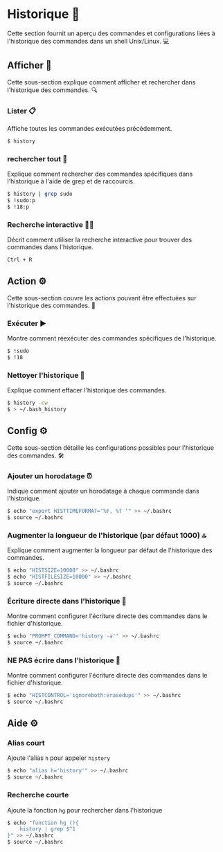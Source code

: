 #  Historique 📜
Cette section fournit un aperçu des commandes et configurations liées à l'historique des commandes dans un shell Unix/Linux. 💻

## Afficher 👀
Cette sous-section explique comment afficher et rechercher dans l'historique des commandes. 🔍


### Lister 📋
Affiche toutes les commandes exécutées précédemment.
```sh
$ history
```

### rechercher tout 🔎
Explique comment rechercher des commandes spécifiques dans l'historique à l'aide de grep et de raccourcis.
```sh
$ history | grep sudo
$ !sudo:p 
$ !18:p
```

### Recherche interactive 🕵️‍♂️
Décrit comment utiliser la recherche interactive pour trouver des commandes dans l'historique. 
```sh
Ctrl + R  
```

## Action ⚙️
Cette sous-section couvre les actions pouvant être effectuées sur l'historique des commandes. 🔧

### Exécuter ▶️
Montre comment réexécuter des commandes spécifiques de l'historique.
```sh
$ !sudo
$ !18
```

### Nettoyer l'historique 🧹
Explique comment effacer l'historique des commandes.
```sh
$ history -cw
$ > ~/.bash_history
```

## Config ⚙️
Cette sous-section détaille les configurations possibles pour l'historique des commandes. 🛠️

### Ajouter un horodatage ⏰
Indique comment ajouter un horodatage à chaque commande dans l'historique.
```sh
$ echo "export HISTTIMEFORMAT='%F, %T '" >> ~/.bashrc
$ source ~/.bashrc
```

### Augmenter la longueur de l'historique (par défaut 1000) 🔝
Explique comment augmenter la longueur par défaut de l'historique des commandes.
```sh
$ echo "HISTSIZE=10000" >> ~/.bashrc
$ echo "HISTFILESIZE=10000" >> ~/.bashrc    
$ source ~/.bashrc
```

### Écriture directe dans l'historique 📝
Montre comment configurer l'écriture directe des commandes dans le fichier d'historique.
```sh
$ echo "PROMPT_COMMAND='history -a'" >> ~/.bashrc   
$ source ~/.bashrc
```

### NE PAS écrire dans l'historique 📝
Montre comment configurer l'écriture directe des commandes dans le fichier d'historique.
```sh
$ echo "HISTCONTROL='ignoreboth:erasedups'" >> ~/.bashrc   
$ source ~/.bashrc
```

## Aide ⚙️

### Alias court
Ajoute l'alias `h` pour appeler `history`
```sh
$ echo "alias h='history'" >> ~/.bashrc   
$ source ~/.bashrc
```

### Recherche courte 
Ajoute la fonction `hg` pour rechercher dans l'historique
```sh
$ echo "function hg (){
    history | grep $^1
}" >> ~/.bashrc   
$ source ~/.bashrc
```